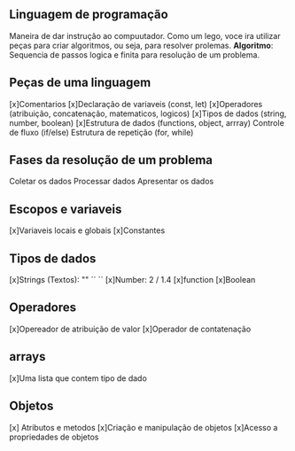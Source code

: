 ## Linguagem de programação

Maneira de dar instrução ao compuutador.
Como um lego, voce ira utilizar peças para criar algoritmos, ou seja, para resolver prolemas.
**Algoritmo**: Sequencia de passos logica e finita para resolução de um problema.

## Peças de uma linguagem

[x]Comentarios
[x]Declaração de variaveis (const, let)
[x]Operadores (atribuição, concatenação, matematicos, logicos)
[x]Tipos de dados (string, number, boolean)
[x]Estrutura de dados (functions, object, arrray)
Controle de fluxo (if/else)
Estrutura de repetição (for, while)

## Fases da resolução de um problema

Coletar os dados
Processar dados
Apresentar os dados

## Escopos e variaveis

[x]Variaveis locais e globais
[x]Constantes

## Tipos de dados

[x]Strings (Textos): "" ´´ ``
[x]Number: 2 / 1.4
[x]function
[x]Boolean

## Operadores

[x]Opereador de atribuição de valor
[x]Operador de contatenação

## arrays

[x]Uma lista que contem tipo de dado

## Objetos

[x] Atributos e metodos
[x]Criação e manipulação de objetos
[x]Acesso a propriedades de objetos
